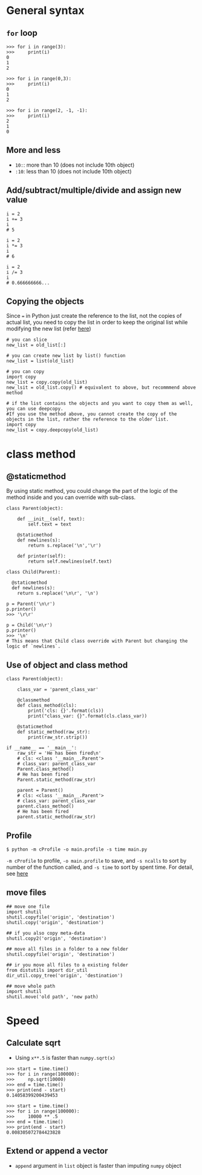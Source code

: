 # General syntax
## `for` loop
```
>>> for i in range(3):
>>> 	print(i)
0
1
2

>>> for i in range(0,3):
>>> 	print(i)
0
1
2

>>> for i in range(2, -1, -1):
>>> 	print(i)
2
1
0
```

## More and less
* `10:`: more than 10 (does not include 10th object)
* `:10`: less than 10 (does not include 10th object)

## Add/subtract/multiple/divide and assign new value
```
i = 2
i += 3
i
# 5

i = 2
i *= 3
i
# 6

i = 2
i /= 3
i
# 0.666666666...
```

## Copying the objects
Since ` = ` in Python just create the reference to the list, not the copies of actual list, you need to copy the list in order to keep the original list while modifying the new list (refer [here](http://stackoverflow.com/questions/23200969/how-to-clone-or-copy-a-set-in-python))

```
# you can slice
new_list = old_list[:]

# you can create new list by list() function
new_list = list(old_list)

# you can copy 
import copy
new_list = copy.copy(old_list)
new_lsit = old_list.copy() # equivalent to above, but recommmend above method

# if the list contains the objects and you want to copy them as well, you can use deepcopy. 
#If you use the method above, you cannot create the copy of the objects in the list, rather the reference to the older list.
import copy
new_list = copy.deepcopy(old_list)
```

# class method
## @staticmethod
By using static method, you could change the part of the logic of the method inside and you can override with sub-class.

```
class Parent(object):

    def __init__(self, text):
        self.text = text

    @staticmethod
    def newlines(s):
        return s.replace('\n','\r')

    def printer(self):
        return self.newlines(self.text)

class Child(Parent):

  @staticmethod
  def newlines(s):
    return s.replace('\n\r', '\n')

p = Parent('\n\r')
p.printer()
>>> '\r\r'

p = Child('\n\r')
p.printer()
>>> '\n'
# This means that Child class override with Parent but changing the logic of `newlines`.
``` 

## Use of object and class method
```
class Parent(object):

    class_var = 'parent_class_var'

    @classmethod
    def class_method(cls):
        print('cls: {}'.format(cls))
        print("class_var: {}".format(cls.class_var))

    @staticmethod
    def static_method(raw_str):
        print(raw_str.strip())

if __name__ == '__main__':
    raw_str = 'He has been fired\n'
    # cls: <class '__main__.Parent'>
    # class_var: parent_class_var
    Parent.class_method()
    # He has been fired
    Parent.static_method(raw_str)

    parent = Parent()
    # cls: <class '__main__.Parent'>
    # class_var: parent_class_var
    parent.class_method()
    # He has been fired
    parent.static_method(raw_str)
```

## Profile
```
$ python -m cProfile -o main.profile -s time main.py
```
`-m cProfile` to profile, `-o main.profile` to save, and `-s ncalls` to sort by number of the function called, and `-s time` to sort by spent time. For detail, see [here][1]

[1]:http://blog.amedama.jp/entry/2016/08/30/214718

## move files
```
## move one file
import shutil
shutil.copyfile('origin', 'destination')
shutil.copy('origin', 'destination')

## if you also copy meta-data
shutil.copy2('origin', 'destination')

## move all files in a folder to a new folder
shutil.copyfile('origin', 'destination')

## ir you move all files to a existing folder
from distutils import dir_util
dir_util.copy_tree('origin', 'destination')

## move whole path
import shutil
shutil.move('old path', 'new path)
```

# Speed
## Calculate sqrt
* Using `x**.5` is faster than `numpy.sqrt(x)`
```
>>> start = time.time()
>>> for i in range(100000):
>>>     np.sqrt(10000)
>>> end = time.time()
>>> print(end - start)
0.14058399200439453

>>> start = time.time()
>>> for i in range(100000):
>>>     10000 ** .5
>>> end = time.time()
>>> print(end - start)
0.008305072784423828
```

## Extend or append a vector
* `append` argument in `list` object is faster than imputing `numpy` object

